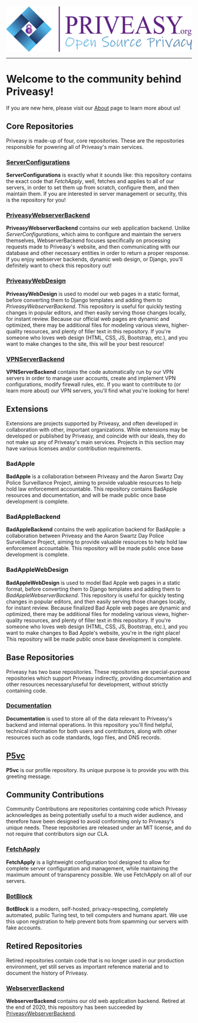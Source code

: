 ![](https://raw.githubusercontent.com/P5vc/Documentation/master/Logo/LogoWithURLTextHighResolutionRender.png)

------------

# Welcome to the community behind Priveasy!

If you are new here, please visit our [About](https://github.com/P5vc/Documentation/blob/master/About/About.md#overview "About") page to learn more about us!

## Core Repositories

Priveasy is made-up of four, core repositories. These are the repositories responsible for powering all of Priveasy's main services.

### [ServerConfigurations](https://github.com/P5vc/ServerConfigurations "ServerConfigurations")

**ServerConfigurations** is exactly what it sounds like: this repository contains the exact code that *FetchApply*, well, fetches and applies to all of our servers, in order to set them up from scratch, configure them, and then maintain them. If you are interested in server management or security, this is the repository for you!

### [PriveasyWebserverBackend](https://github.com/P5vc/PriveasyWebserverBackend "PriveasyWebserverBackend")

**PriveasyWebserverBackend** contains our web application backend. Unlike *ServerConfigurations*, which aims to configure and maintain the servers themselves, WebserverBackend focuses specifically on processing requests made to Priveasy's website, and then communicating with our database and other necessary entities in order to return a proper response. If you enjoy webserver backends, dynamic web design, or Django, you'll definitely want to check this repository out!

### [PriveasyWebDesign](https://github.com/P5vc/PriveasyWebDesign "PriveasyWebDesign")

**PriveasyWebDesign** is used to model our web pages in a static format, before converting them to Django templates and adding them to *PriveasyWebserverBackend*. This repository is useful for quickly testing changes in popular editors, and then easily serving those changes locally, for instant review. Because our official web pages are dynamic and optimized, there may be additional files for modeling various views, higher-quality resources, and plenty of filler text in this repository. If you're someone who loves web design (HTML, CSS, JS, Bootstrap, etc.), and you want to make changes to the site, this will be your best resource!

### [VPNServerBackend](https://github.com/P5vc/VPNServerBackend "VPNServerBackend")

**VPNServerBackend** contains the code automatically run by our VPN servers in order to manage user accounts, create and implement VPN configurations, modify firewall rules, etc. If you want to contribute to (or learn more about) our VPN servers, you'll find what you're looking for here!

## Extensions

Extensions are projects supported by Priveasy, and often developed in collaboration with other, important organizations. While extensions may be developed or published by Priveasy, and coincide with our ideals, they do not make up any of Priveasy's main services. Projects in this section may have various licenses and/or contribution requirements.

### BadApple

**BadApple** is a collaboration between Priveasy and the Aaron Swartz Day Police Surveillance Project, aiming to provide valuable resources to help hold law enforcement accountable. This repository contains BadApple resources and documentation, and will be made public once base development is complete.

### BadAppleBackend

**BadAppleBackend** contains the web application backend for BadApple: a collaboration between Priveasy and the Aaron Swartz Day Police Surveillance Project, aiming to provide valuable resources to help hold law enforcement accountable. This repository will be made public once base development is complete.

### BadAppleWebDesign

**BadAppleWebDesign** is used to model Bad Apple web pages in a static format, before converting them to Django templates and adding them to *BadAppleWebserverBackend*. This repository is useful for quickly testing changes in popular editors, and then easily serving those changes locally, for instant review. Because finalized Bad Apple web pages are dynamic and optimized, there may be additional files for modeling various views, higher-quality resources, and plenty of filler text in this repository. If you're someone who loves web design (HTML, CSS, JS, Bootstrap, etc.), and you want to make changes to Bad Apple's website, you're in the right place! This repository will be made public once base development is complete.

## Base Repositories

Priveasy has two base repositories. These repositories are special-purpose repositories which support Priveasy indirectly, providing documentation and other resources necessary/useful for development, without strictly containing code.

### [Documentation](https://github.com/P5vc/Documentation "Documentation")

**Documentation** is used to store all of the data relevant to Priveasy's backend and internal operations. In this repository you'll find helpful, technical information for both users and contributors, along with other resources such as code standards, logo files, and DNS records.

## [P5vc](https://github.com/P5vc/P5vc "P5vc")

**P5vc** is our profile repository. Its unique purpose is to provide you with this greeting message.

## Community Contributions

Community Contributions are repositories containing code which Priveasy acknowledges as being potentially useful to a much wider audience, and therefore have been designed to avoid conforming only to Priveasy's unique needs. These repositories are released under an MIT license, and do not require that contributors sign our CLA.

### [FetchApply](https://github.com/P5vc/FetchApply "FetchApply")

**FetchApply** is a lightweight configuration tool designed to allow for complete server configuration and management, while maintaining the maximum amount of transparency possible. We use FetchApply on all of our servers.

### [BotBlock](https://github.com/P5vc/BotBlock "BotBlock")

**BotBlock** is a modern, self-hosted, privacy-respecting, completely automated, public Turing test, to tell computers and humans apart. We use this upon registration to help prevent bots from spamming our servers with fake accounts.

## Retired Repositories

Retired repositories contain code that is no longer used in our production environment, yet still serves as important reference material and to document the history of Priveasy.

### [WebserverBackend](https://github.com/P5vc/WebserverBackend "WebserverBackend")

**WebserverBackend** contains our old web application backend. Retired at the end of 2020, this repository has been succeeded by [PriveasyWebserverBackend](https://github.com/P5vc/PriveasyWebserverBackend "PriveasyWebserverBackend").
